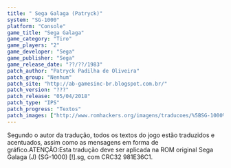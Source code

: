 ```yaml
---
title: " Sega Galaga (Patryck)"
system: "SG-1000"
platform: "Console"
game_title: "Sega Galaga"
game_category: "Tiro"
game_players: "2"
game_developer: "Sega"
game_publisher: "Sega"
game_release_date: "??/??/1983"
patch_author: "Patryck Padilha de Oliveira"
patch_group: "Nenhum"
patch_site: "http://ab-gamesinc-br.blogspot.com.br/"
patch_version: "???"
patch_release: "05/04/2018"
patch_type: "IPS"
patch_progress: "Textos"
patch_images: ["http://www.romhackers.org/imagens/traducoes/%5BSG-1000%5D%20Sega%20Galaga%20-%20Patryck%20-%201.png","http://www.romhackers.org/imagens/traducoes/%5BSG-1000%5D%20Sega%20Galaga%20-%20Patryck%20-%202.png","http://www.romhackers.org/imagens/traducoes/%5BSG-1000%5D%20Sega%20Galaga%20-%20Patryck%20-%203.png"]
---
```

Segundo o autor da tradução, todos os textos do jogo estão traduzidos e acentuados, assim como as mensagens em forma de gráfico.ATENÇÃO:Esta tradução deve ser aplicada na ROM original Sega Galaga (J) (SG-1000) [!].sg, com CRC32 981E36C1.